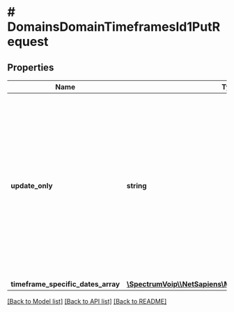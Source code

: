 # # DomainsDomainTimeframesId1PutRequest

## Properties

Name | Type | Description | Notes
------------ | ------------- | ------------- | -------------
**update_only** | **string** | The value for &#x60;&#x60;&#x60;update-only&#x60;&#x60;&#x60; must be set to &#x60;&#x60;&#x60;yes&#x60;&#x60;&#x60; for this operation to succeed as desired. If any other value is supplied or the parameter &#x60;&#x60;&#x60;update-only&#x60;&#x60;&#x60; is omitted, undesired behavior will occur. |
**timeframe_specific_dates_array** | [**\SpectrumVoip\\\\NetSapiens\Model\TimeframeSpecificDate[]**](TimeframeSpecificDate.md) |  | [optional]

[[Back to Model list]](../../README.md#models) [[Back to API list]](../../README.md#endpoints) [[Back to README]](../../README.md)
